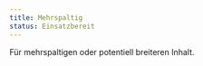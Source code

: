 ```yaml
---
title: Mehrspaltig
status: Einsatzbereit
---
```

Für mehrspaltigen oder potentiell breiteren Inhalt.

